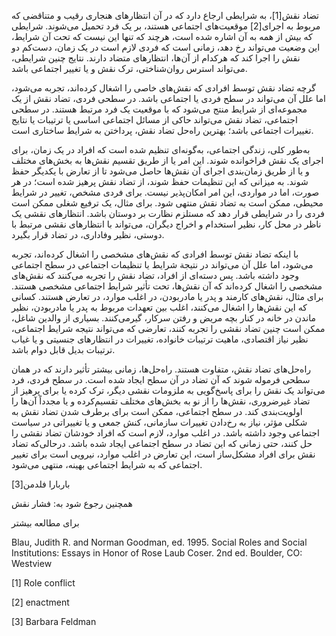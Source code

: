   تضاد نقش[1]، به شرایطی ارجاع دارد که در آن انتظارهای هنجاری رقیب و متناقضی که مربوط به اجرای[2] موقعیت‌های اجتماعی هستند، بر یک فرد تحمیل می‌شوند. شرایطی که بیش از همه به آن اشاره شده است، هرچند که تنها این نیست که تحت آن شرایط، این وضعیت می‌تواند رخ دهد، زمانی است که فردی لازم است در یک زمان، دست‌کم دو نقش را اجرا کند که هرکدام از آن‌ها، انتظارهای متضاد دارند. نتایج چنین شرایطی، می‌تواند استرس روان‌شناختی، ترک نقش و یا تغییر اجتماعی باشد.

 گرچه تضاد نقش توسط افرادی که نقش‌های خاصی را اشغال کرده‌اند، تجربه می‌شود، اما علل آن می‌تواند در سطح فردی یا اجتماعی باشد. در سطحی فردی، تضاد نقش از یک مجموعه‌ای از شرایط منتج می‌شود که با موقعیت یک فرد مرتبط هستند. در سطحی اجتماعی، تضاد نقش می‌تواند حاکی از مسائل اجتماعی اساسی یا ترتیبات یا نتایج تغییرات اجتماعی باشد؛ بهترین راه‌حل تضاد نقش، پرداختن به شرایط ساختاری است.

به‌طور کلی، زندگی اجتماعی، به‌گونه‌ای تنظیم شده است که افراد در یک زمان، برای اجرای یک نقش فراخوانده شوند. این امر یا از طریق تقسیم نقش‌ها به بخش‌های مختلف و یا از طریق زمان‌بندی اجرای آن نقش‌ها حاصل می‌شود تا از تعارض با یکدیگر حفظ شوند. به میزانی که این تنظیمات حفظ شوند، از تضاد نقش پرهیز شده است؛ در هر صورت، اما در مواردی، این امر امکان‌پذیر نیست. برای فردی مشخص، تغییر در شرایط محیطی، ممکن است به تضاد نقش منتهی شود. برای مثال، یک ترفیع شغلی ممکن است فردی را در شرایطی قرار دهد که مستلزم نظارت بر دوستان باشد. انتظارهای نقشی یک ناظر در محل کار، نظیر استخدام و اخراج دیگران، می‌تواند با انتظارهای نقشی مرتبط با دوستی، نظیر وفاداری، در تضاد قرار بگیرد.

با اینکه تضاد نقش توسط افرادی که نقش‌های مشخصی را اشغال کرده‌اند، تجربه می‌شود، اما علل آن می‌تواند در نتیجة شرایط یا تنظیمات اجتماعی در سطح اجتماعی وجود داشته باشد. پس دسته‌ای از افراد، تضاد نقش را تجربه می‌کنند که نقش‌های مشخصی را اشغال کرده‌اند که آن نقش‌ها، تحت تأثیر شرایط اجتماعی مشخصی هستند. برای مثال، نقش‌های کارمند و پدر یا مادربودن، در اغلب موارد، در تعارض هستند. کسانی که این نقش‌ها را اشغال می‌کنند، اغلب بین تعهدات مربوط به پدر یا مادربودن، نظیر ماندن در خانه در کنار بچه مریض و رفتن سرکار، گیرمی‌کنند. بسیاری از والدین شاغل، ممکن است چنین تضاد نقشی را تجربه کنند، تعارضی که می‌تواند نتیجه شرایط اجتماعی، نظیر نیاز اقتصادی، ماهیت ترتیبات خانواده، تغییرات در انتظارهای جنسیتی و یا غیاب ترتیبات بدیل قابل دوام باشد.

راه‌حل‌های تضاد نقش، متفاوت هستند. راه‌حل‌ها، زمانی بیشتر تأثیر دارند که در همان سطحی فرموله شوند که آن تضاد در آن سطح ایجاد شده است. در سطح فردی، فرد می‌تواند یک نقش را برای پاسخ‌گویی به ملزومات نقشی دیگر، ترک کرده یا برای پرهیز از تضاد غیرضروری، نقش‌ها را از نو به بخش‌های مختلف تقسیم‌کرده و یا مجدداً آن‌ها را اولویت‌بندی کند. در سطح اجتماعی، ممکن است برای برطرف شدن تضاد نقش به شکلی مؤثر، نیاز به رخ‌دادن تغییرات سازمانی، کنش جمعی و یا تغییراتی در سیاست اجتماعی وجود داشته باشد. در اغلب موارد، لازم است که افراد خودشان تضاد نقشی را حل کنند، حتی زمانی که این تضاد در سطح اجتماعی ایجاد شده باشد. درحالی‌که تضاد نقش برای افراد مشکل‌ساز است، این تعارض در اغلب موارد، نیرویی است برای تغییر اجتماعی که به شرایط اجتماعی بهینه، منتهی می‌شود.

 باربارا فلدمن[3]

 همچنین رجوع شود به: فشار نقش

برای مطالعه بیشتر

Blau, Judith R. and Norman Goodman, ed. 1995. Social Roles and Social Institutions: Essays in Honor of Rose Laub Coser. 2nd ed. Boulder, CO: Westview 

 [1] Role conflict

[2] enactment

[3] Barbara Feldman

 

 

 

 